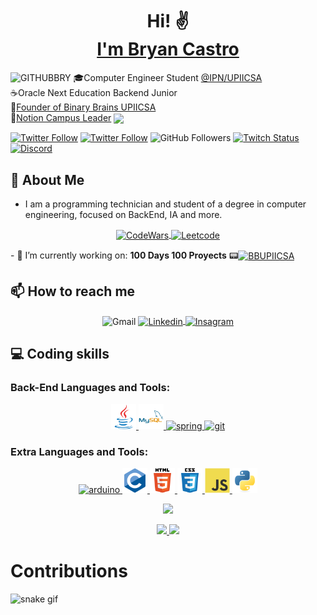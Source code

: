 <h1 align="center">Hi! ✌️<br><a href="https://www.linkedin.com/in/bryan-castro-programador/">I'm Bryan Castro</a>  </h1>

![GITHUBBRY](https://github.com/xVrzBx/xVrzBx/assets/91161604/591f8acf-f6e6-4fbc-b25e-d3921c793a8e)
🎓Computer Engineer Student <a href="https://www.upiicsa.ipn.mx/">@IPN/UPIICSA</a><br>
☕Oracle Next Education Backend Junior<br>
🧠<a href="https://www.instagram.com/bbupiicsa/">Founder of Binary Brains UPIICSA</a><br>
📓<a href="https://www.notion.so/es-la/desktop">Notion Campus Leader</a> <img align="center" src="https://img.shields.io/badge/Notion-000000?style=for-the-badge&logo=notion&logoColor=white">

[![Twitter Follow](https://img.shields.io/twitter/follow/BinaryBrains?style=social)](https://twitter.com/DevsUpiics48486)
[![Twitter Follow](https://img.shields.io/twitter/follow/untalbry?style=social)](https://twitter.com/untalbry)
![GitHub Followers](https://img.shields.io/github/followers/xVrzBx?style=social)
[![Twitch Status](https://img.shields.io/twitch/status/untalbry?style=social)](https://twitch.com/untalbry)
[![Discord](https://img.shields.io/discord/881664688230920232?style=social&label=Discord&logo=discord)](https://discord.gg/cyXd37NTbq)

## 🚀 About Me
- I am a programming technician and student of a degree in computer engineering, focused on BackEnd, IA and more. 
<p align = "center">
<a href= "https://www.codewars.com/users/_bry.sr_">
  <img align = "center" title="CodeWars" src= "https://img.shields.io/badge/Codewars-B1361E?style=for-the-badge&logo=Codewars&logoColor=white">
  </a>
<a href="https://leetcode.com/xVrzBx/">
  <img align ="center" title="Leetcode" src= "https://img.shields.io/badge/-LeetCode-FFA116?style=for-the-badge&logo=LeetCode&logoColor=black">
</a>
</p>
- 🔭 I’m currently working on: <strong>100 Days 100 Proyects</strong> 📟<a  href="https://github.com/xVrzBx/100Days100Proyects"><img align="center"   title="BBUPIICSA" src="https://img.shields.io/badge/GitHub-100000?style=for-the-badge&logo=github&logoColor=white"/></a>



## 📫 How to reach me 

<p align="center">
  <a>
  <img align="center" alt="Gmail" title="bryancsinformatica@gmail.com" src= "https://img.shields.io/badge/Gmail-D14836?style=for-the-badge&logo=gmail&logoColor=white"> 
  </a>
  <!--LinkedIn-->
  <a  href="https://www.linkedin.com/in/bryan-castro-programador/">
    <img align="center" alt="Linkedin" title="LinkedIn" src="https://img.shields.io/badge/linkedin-%230077B5.svg?style=for-the-badge&logo=linkedin&logoColor=white"/>
  </a>
  <!--Instagram-->
  <a  href="https://www.instagram.com/untalbry/"><img align="center" alt="Insagram" title="Instagram" src="https://img.shields.io/badge/instagram-%23E4405F.svg?style=for-the-badge&logo=Instagram&logoColor=white"/></a>
</p>

## 💻 Coding skills 

<!--BackEnd-->
<h3 align="left">Back-End Languages and Tools:</h3>
<p align="center"> 
     <!--Java-->
     <a href="https://www.java.com" target="_blank" rel="noreferrer"> 
        <img src="https://raw.githubusercontent.com/devicons/devicon/master/icons/java/java-original.svg" alt="java" width="40" height="40"/> 
    </a>
    <!--MySQL-->
    <a href="https://www.mysql.com/" target="_blank" rel="noreferrer"> 
      <img src="https://raw.githubusercontent.com/devicons/devicon/master/icons/mysql/mysql-original-wordmark.svg" alt="mysql" width="40" height="40"/> 
    </a>
    <!--Spring-->
    <a href="https://spring.io/" target="_blank" rel="noreferrer"> 
      <img src="https://www.vectorlogo.zone/logos/springio/springio-icon.svg" alt="spring" width="40" height="40"/> 
    </a>
    <!--Git-->
    <a href="https://git-scm.com/" target="_blank" rel="noreferrer"> 
      <img src="https://www.vectorlogo.zone/logos/git-scm/git-scm-icon.svg" alt="git" width="40" height="40"/> 
    </a>
  
  
</p>
<h3 align="left">Extra Languages and Tools:</h3>
<p align="center"> 
  <!--Arduino-->
  <a href="https://www.arduino.cc/" target="_blank" rel="noreferrer"> 
    <img src="https://cdn.worldvectorlogo.com/logos/arduino-1.svg" alt="arduino" width="40" height="40"/> 
  </a> 
  <!--C-->
  <a href="https://www.cprogramming.com/" target="_blank" rel="noreferrer"> 
    <img src="https://raw.githubusercontent.com/devicons/devicon/master/icons/c/c-original.svg" alt="c" width="40" height="40"/> 
  </a> 
  <!--HTML5-->
  <a href="https://www.w3.org/html/" target="_blank" rel="noreferrer"> 
    <img src="https://raw.githubusercontent.com/devicons/devicon/master/icons/html5/html5-original-wordmark.svg" alt="html5" width="40" height="40"/> 
  </a> 
  <!--CSS3-->
  <a href="https://www.w3schools.com/css/" target="_blank" rel="noreferrer"> 
    <img src="https://raw.githubusercontent.com/devicons/devicon/master/icons/css3/css3-original-wordmark.svg" alt="css3" width="40" height="40"/> 
  </a>
  <!--JavaScript-->
  <a href="https://developer.mozilla.org/en-US/docs/Web/JavaScript" target="_blank" rel="noreferrer"> 
    <img src="https://raw.githubusercontent.com/devicons/devicon/master/icons/javascript/javascript-original.svg" alt="javascript" width="40" height="40"/>     </a>
  <!--Python-->
  <a href="https://www.python.org" target="_blank" rel="noreferrer"> 
    <img src="https://raw.githubusercontent.com/devicons/devicon/master/icons/python/python-original.svg" alt="python" width="40" height="40"/> 
  </a> 
  
</p>
<p align="center">
  <img src="https://i.pinimg.com/originals/63/88/d5/6388d58d9b3f314f8ab22fe2e3598b8c.gif">
  
</p>
<div align ="center">
  <a href="https://github.com/xVrzBX">
    <img height="150em" src="https://github-readme-stats.vercel.app/api?username=xVrzBX&count_private=true&include_all_commits=true&show_icons=true&theme=dark&hide_border=false&show_owner=true%22"/>
    <img height="150em" src="https://github-readme-stats.vercel.app/api/top-langs/?username=xVrzBX&theme=dark&hide_border=false&&layout=compact"/>
  </a>
</div>

# Contributions

![snake gif](https://github.com/xVrzBx/xVrzBx/blob/output/github-contribution-grid-snake.svg)
